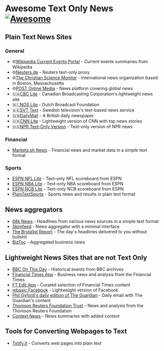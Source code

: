 # Awesome Text Only News [![Awesome](https://awesome.re/badge.svg)](https://awesome.re)

## Plain Text News Sites

### General

- 🌐[Wikipedia Current Events Portal](https://en.m.wikipedia.org/wiki/Portal:Current_events) - Current events summaries from Wikipedia
- 🌐[Neuters.de](https://neuters.de) - Reuters text-only proxy
- 🌐[The Christian Science Monitor](https://www.csmonitor.com/text_edition) - international news organization based in Boston, Massachusetts
- 🌐[POST Online Media](https://lite.poandpo.com) - News platform covering global news
- 🇨🇦[CBC Lite](https://www.cbc.ca/lite/) - Canadian Broadcasting Corporation's lightweight news site
- 🇳🇱[NOS Lite](https://noslite.nl) - Dutch Broadcast Foundation
- 🇸🇪[SVT Text](https://texttv.nu/) - Swedish television's text-based news service
- 🇬🇧[DailyMail](https://www.dailymail.co.uk/textbased/channel-561/index.html) - A British daily newspaper
- 🇺🇸[CNN Lite](https://lite.cnn.com) - Lightweight version of CNN with top news stories
- 🇺🇸[NPR Text-Only Version](https://text.npr.org) - Text-only version of NPR news

### Financial

- [Markets.sh News](https://markets.sh) - Financial news and market data in a simple text format

### Sports

- [ESPN NFL Lite](http://www.espn.com/nfl/lite/scoreboard) - Text-only NFL scoreboard from ESPN
- [ESPN NBA Lite](http://www.espn.com/nba/lite/scoreboard) - Text-only NBA scoreboard from ESPN
- [ESPN NCB Lite](http://www.espn.com/ncb/lite/scoreboard) - Text-only NCB scoreboard from ESPN
- [PlainTextSports](https://plaintextsports.com) - Sports news and results in plain text format

## News aggregators

- [68k News](http://68k.news) - Headlines from various news sources in a simple text format
- [Skimfeed](https://skimfeed.com) - News aggregator with a minimal interface
- [The Brutalist Report](https://brutalist.report) - The day's headlines delivered to you without bullshit
- [BizToc](https://biztoc.com/light) - Aggregated business news

## Lightweight News Sites that are not Text Only

- [BBC On This Day](http://news.bbc.co.uk/onthisday/default.stm) - Historical events from BBC archives
- [Financial Times App](https://www.ft.com/) - Business news and analysis from the Financial Times
- [FT Edit App](https://www.ft.com/edit) - Curated selection of Financial Times content
- [mbasic Facebook](https://mbasic.facebook.com/) - Lightweight version of Facebook
- [Phil Gyford's daily edition of The Guardian](https://www.gyford.com/phil/writing/2018/11/24/guardian-daily/) - Daily email with The Guardian's content
- [Thomson Reuters Foundation Trust](https://www.trust.org/) - News and analysis from the Thomson Reuters Foundation
- [Context News](https://www.context.news) - News summaries with added context

## Tools for Converting Webpages to Text

- [Txtify.it](https://txtify.it) - Converts web pages into plain text
